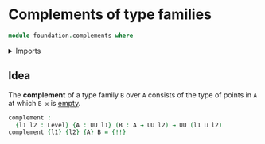 # Complements of type families

```agda
module foundation.complements where
```

<details><summary>Imports</summary>

```agda
open import foundation.dependent-pair-types
open import foundation.universe-levels

open import foundation-core.empty-types
open import foundation-core.function-types
```

</details>

## Idea

The **complement** of a type family `B` over `A` consists of the type of points
in `A` at which `B x` is [empty](foundation-core.empty-types.md).

```agda
complement :
  {l1 l2 : Level} {A : UU l1} (B : A → UU l2) → UU (l1 ⊔ l2)
complement {l1} {l2} {A} B = {!!}
```
